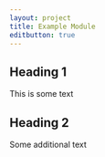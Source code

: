 ```yaml
---
layout: project
title: Example Module
editbutton: true
---
```

## Heading 1

This is some text

## Heading 2

Some additional text
